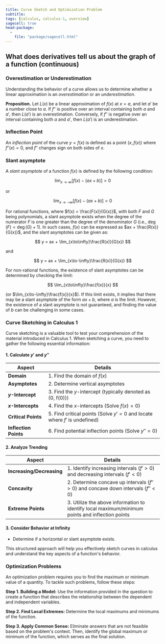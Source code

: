 ```yaml
---
title: Curve Sketch and Optimization Problem
subtitle: 
tags: [calculus, calculus-1, overview]
sagecell: true
head-package:
  -
    file: "package/sagecell.html"
---
```


## What does derivatives tell us about the graph of a function (continuous)

### Overestimation or Underestimation

Understanding the behavior of a curve allows us to determine whether a linear approximation is an *overestimation* or an *underestimation*.

**Proposition.** Let $L(x)$ be a linear approximation of $f(x)$ at $x=a$, and let $a'$ be a number close to $a$. If $f''$ is positive over an interval containing both $a$ and $a'$, then $L(a')$ is an overestimation. Conversely, if $f''$ is negative over an interval containing both $a$ and $a'$, then $L(a')$ is an underestimation.

### Inflection Point

An *inflection point* of the curve $y = f(x)$ is defined as a point $(x, f(x))$ where $f''(x) = 0$, and $f''$ changes sign on both sides of $x$.

### Slant asymptote

A *slant asymptote* of a function $f(x)$ is defined by the following condition:

$$
\lim_{x\to\infty} [f(x) - (ax + b)] = 0
$$

or

$$
\lim_{x\to-\infty} [f(x) - (ax + b)] = 0
$$

For rational functions, where $f(x) = \frac{F(x)}{G(x)}$, with both $F$ and $G$ being polynomials, a slant asymptote exists when the degree of the numerator $F$ is one greater than the degree of the denominator $G$ (i.e., $\deg(F) = \deg(G) + 1$). In such cases, $f(x)$ can be expressed as $ax + \frac{R(x)}{G(x)}$, and the slant asymptotes can be given as:

$$
y = ax + \lim_{x\to\infty}\frac{R(x)}{G(x)}
$$

and

$$
y = ax + \lim_{x\to-\infty}\frac{R(x)}{G(x)}
$$

For non-rational functions, the existence of slant asymptotes can be determined by checking the limit:

$$
\lim_{x\to\infty}\frac{f(x)}{x}
$$

(or $\lim_{x\to-\infty}\frac{f(x)}{x}$). If this limit exists, it implies that there may be a slant asymptote of the form $ax + b$, where $a$ is the limit. However, the existence of a slant asymptote is not guaranteed, and finding the value of $b$ can be challenging in some cases.

### Curve Sketching in Calculus 1

Curve sketching is a valuable tool to test your comprehension of the material introduced in Calculus 1. When sketching a curve, you need to gather the following essential information:

#### 1. Calculate $y'$ and $y''$
| Aspect | Details |
|--------|---------|
| **Domain** | 1. Find the domain of $f(x)$ |
| **Asymptotes** | 2. Determine vertical asymptotes |
| **$y$-Intercept** | 3. Find the $y$-intercept (typically denoted as (0, f(0))) |
| **$x$-Intercepts** | 4. Find the $x$-intercepts (Solve $f(x) = 0$) |
| **Critical Points** | 5. Find critical points (Solve $y' = 0$ and locate where $f'$ is undefined) |
| **Inflection Points** | 6. Find potential inflection points (Solve $y'' = 0$) |

#### 2. Analyze Trending
| Aspect | Details |
|--------|---------|
| **Increasing/Decreasing** | 1. Identify increasing intervals ($f' > 0$) and decreasing intervals ($f' < 0$) |
| **Concavity** | 2. Determine concave up intervals ($f'' > 0$) and concave down intervals ($f'' < 0$) |
| **Extreme Points** | 3. Utilize the above information to identify local maximum/minimum points and inflection points |

#### 3. Consider Behavior at Infinity
- Determine if a horizontal or slant asymptote exists.

This structured approach will help you effectively sketch curves in calculus and understand the key aspects of a function's behavior.

### Optimization Problems

An optimization problem requires you to find the maximum or minimum value of a quantity. To tackle such problems, follow these steps:

**Step 1. Building a Model:** Use the information provided in the question to create a function that describes the relationship between the dependent and independent variables.

**Step 2. Find Local Extremes:** Determine the local maximums and minimums of the function.

**Step 3. Apply Common Sense:** Eliminate answers that are not feasible based on the problem's context. Then, identify the global maximum or minimum of the function, which serves as the final solution.